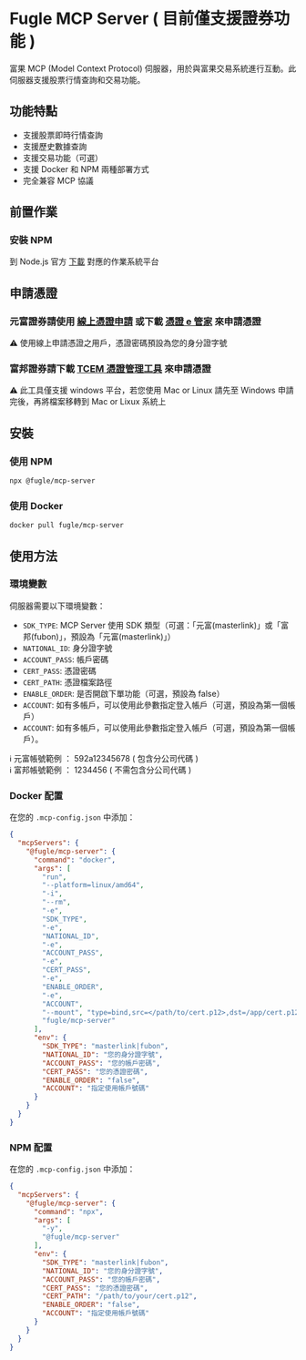 # Fugle MCP Server ( 目前僅支援證券功能 )
<!-- ![Docker Pulls](https://img.shields.io/docker/pulls/kevinypfan/fugle-mcp-server)
![Docker Image Size](https://img.shields.io/docker/image-size/kevinypfan/fugle-mcp-server)
![NPM Version](https://img.shields.io/npm/v/fugle-mcp-server)
![NPM Downloads](https://img.shields.io/npm/dm/fugle-mcp-server) -->
<!-- ![License](https://img.shields.io/npm/l/fugle-mcp-server) -->
富果 MCP (Model Context Protocol) 伺服器，用於與富果交易系統進行互動。此伺服器支援股票行情查詢和交易功能。
## 功能特點
- 支援股票即時行情查詢
- 支援歷史數據查詢
- 支援交易功能（可選）
- 支援 Docker 和 NPM 兩種部署方式
- 完全兼容 MCP 協議


## 前置作業

### 安裝 NPM
到 Node.js 官方 [下載](https://nodejs.org/en/download) 對應的作業系統平台

## 申請憑證

### 元富證券請使用 [線上憑證申請](https://ml-fugle-api.masterlink.com.tw/FugleSDK/docs/key/) 或下載 [憑證 e 管家](https://www.masterlink.com.tw/certificate-eoperation) 來申請憑證
⚠️ 使用線上申請憑證之用戶，憑證密碼預設為您的身分證字號

### 富邦證券請下載 [TCEM 憑證管理工具](https://www.fbs.com.tw/Certificate/Management/) 來申請憑證
⚠️ 此工具僅支援 windows 平台，若您使用 Mac or Linux 請先至 Windows 申請完後，再將檔案移轉到 Mac or Lixux 系統上

## 安裝

### 使用 NPM
```bash
npx @fugle/mcp-server
```
### 使用 Docker
```bash
docker pull fugle/mcp-server
```
## 使用方法
### 環境變數
伺服器需要以下環境變數：
- `SDK_TYPE`: MCP Server 使用 SDK 類型（可選：「元富(masterlink)」或「富邦(fubon)」，預設為「元富(masterlink)」）
- `NATIONAL_ID`: 身分證字號
- `ACCOUNT_PASS`: 帳戶密碼
- `CERT_PASS`: 憑證密碼
- `CERT_PATH`: 憑證檔案路徑
- `ENABLE_ORDER`: 是否開啟下單功能（可選，預設為 false）
- `ACCOUNT`: 如有多帳戶，可以使用此參數指定登入帳戶（可選，預設為第一個帳戶）
- `ACCOUNT`: 如有多帳戶，可以使用此參數指定登入帳戶（可選，預設為第一個帳戶）。

ℹ️ 元富帳號範例 ： 592a12345678 ( 包含分公司代碼 )  
ℹ️ 富邦帳號範例 ： 1234456 ( 不需包含分公司代碼 )

### Docker 配置

在您的 `.mcp-config.json` 中添加：
```json
{
  "mcpServers": {
    "@fugle/mcp-server": {
      "command": "docker",
      "args": [
        "run",
        "--platform=linux/amd64",
        "-i",
        "--rm",
        "-e",
        "SDK_TYPE",
        "-e",
        "NATIONAL_ID",
        "-e",
        "ACCOUNT_PASS",
        "-e",
        "CERT_PASS",
        "-e",
        "ENABLE_ORDER",
        "-e",
        "ACCOUNT",
        "--mount", "type=bind,src=</path/to/cert.p12>,dst=/app/cert.p12",
        "fugle/mcp-server"
      ],
      "env": {
        "SDK_TYPE": "masterlink|fubon",
        "NATIONAL_ID": "您的身分證字號",
        "ACCOUNT_PASS": "您的帳戶密碼",
        "CERT_PASS": "您的憑證密碼",
        "ENABLE_ORDER": "false",
        "ACCOUNT": "指定使用帳戶號碼"
      }
    }
  }
}
```
### NPM 配置
在您的 `.mcp-config.json` 中添加：
```json
{
  "mcpServers": {
    "@fugle/mcp-server": {
      "command": "npx",
      "args": [
        "-y",
        "@fugle/mcp-server"
      ],
      "env": {
        "SDK_TYPE": "masterlink|fubon",
        "NATIONAL_ID": "您的身分證字號",
        "ACCOUNT_PASS": "您的帳戶密碼",
        "CERT_PASS": "您的憑證密碼",
        "CERT_PATH": "/path/to/your/cert.p12",
        "ENABLE_ORDER": "false",
        "ACCOUNT": "指定使用帳戶號碼"
      }
    }
  }
}
```
